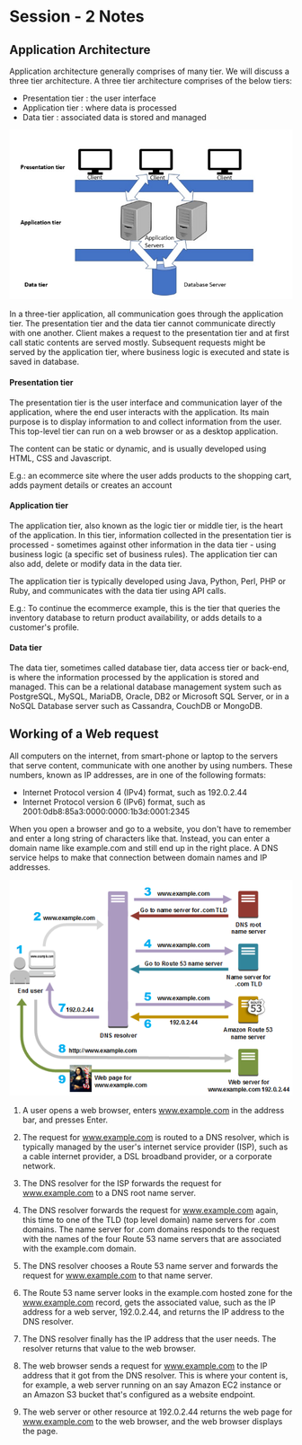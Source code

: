 # Session - 2 Notes

## Application Architecture

Application architecture generally comprises of many tier. We will discuss a three tier architecture. A three tier architecture comprises of the below tiers:
- Presentation tier : the user interface 
- Application tier : where data is processed
- Data tier : associated data is stored and managed

![3-tier-architecture](assets/3-tier-architecture.png)

In a three-tier application, all communication goes through the application tier. The presentation tier and the data tier cannot communicate directly with one another. Client makes a request to the presentation tier and at first call static contents are served mostly. Subsequent requests might be served by the application tier, where business logic is executed and state is saved in database.

#### Presentation tier

The presentation tier is the user interface and communication layer of the application, where the end user interacts with the application. Its main purpose is to display information to and collect information from the user. This top-level tier can run on a web browser or as a desktop application.

The content can be static or dynamic, and is usually developed using HTML, CSS and Javascript.

E.g.: an ecommerce site where the user adds products to the shopping cart, adds payment details or creates an account

#### Application tier

The application tier, also known as the logic tier or middle tier, is the heart of the application. In this tier, information collected in the presentation tier is processed - sometimes against other information in the data tier - using business logic (a specific set of business rules). The application tier can also add, delete or modify data in the data tier.

The application tier is typically developed using Java, Python, Perl, PHP or Ruby, and communicates with the data tier using API calls.

E.g.: To continue the ecommerce example, this is the tier that queries the inventory database to return product availability, or adds details to a customer's profile. 

#### Data tier

The data tier, sometimes called database tier, data access tier or back-end, is where the information processed by the application is stored and managed. This can be a relational database management system such as PostgreSQL, MySQL, MariaDB, Oracle, DB2 or Microsoft SQL Server, or in a NoSQL Database server such as Cassandra, CouchDB or MongoDB.

## Working of a Web request

All computers on the internet, from smart-phone or laptop to the servers that serve content, communicate with one another by using numbers. These numbers, known as IP addresses, are in one of the following formats:
- Internet Protocol version 4 (IPv4) format, such as 192.0.2.44
- Internet Protocol version 6 (IPv6) format, such as 2001:0db8:85a3:0000:0000:1b3d:0001:2345

When you open a browser and go to a website, you don't have to remember and enter a long string of characters like that. Instead, you can enter a domain name like example.com and still end up in the right place. A DNS service helps to make that connection between domain names and IP addresses.

![how-a-request-is-routed](assets/how-route-53-routes-traffic.png)

1. A user opens a web browser, enters www.example.com in the address bar, and presses Enter.

2. The request for www.example.com is routed to a DNS resolver, which is typically managed by the user's internet service provider (ISP), such as a cable internet provider, a DSL broadband provider, or a corporate network.

3. The DNS resolver for the ISP forwards the request for www.example.com to a DNS root name server.

4. The DNS resolver forwards the request for www.example.com again, this time to one of the TLD (top level domain) name servers for .com domains. The name server for .com domains responds to the request with the names of the four Route 53 name servers that are associated with the example.com domain.

5. The DNS resolver chooses a Route 53 name server and forwards the request for www.example.com to that name server.

6. The Route 53 name server looks in the example.com hosted zone for the www.example.com record, gets the associated value, such as the IP address for a web server, 192.0.2.44, and returns the IP address to the DNS resolver.

7. The DNS resolver finally has the IP address that the user needs. The resolver returns that value to the web browser.

8. The web browser sends a request for www.example.com to the IP address that it got from the DNS resolver. This is where your content is, for example, a web server running on an say Amazon EC2 instance or an Amazon S3 bucket that's configured as a website endpoint.

9. The web server or other resource at 192.0.2.44 returns the web page for www.example.com to the web browser, and the web browser displays the page.
